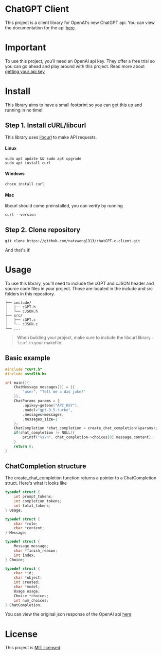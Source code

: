 # ChatGPT Client
This project is a client library for OpenAI's new ChatGPT api. You can view the documentation for the api [here](https://platform.openai.com/docs/api-reference/chat/create).

# Important
To use this project, you'll need an OpenAI api key. They offer a free trial so you can go ahead and play around with this project. Read more about [getting your api key](https://openai.com/blog/openai-api)

# Install
This library aims to have a small footprint so you can get this up and running in no time!

## Step 1. Install cURL/libcurl
This library uses [libcurl](https://curl.se/libcurl/) to make API requests. 
#### Linux
```
sudo apt update && sudo apt upgrade
sudo apt install curl
```
#### Windows
```
choco install curl
```
#### Mac
libcurl should come preinstalled, you can verify by running
```
curl --version
```

## Step 2. Clone repository
```
git clone https://github.com/natewong1313/chatGPT-c-client.git
```
And that's it!

# Usage
To use this library, you'll need to include the cGPT and cJSON header and source code files in your project. Those are located in the include and src folders in this repository.
```
├── include/
│   ├── cGPT.h
│   └── cJSON.h
├── src/
│   ├── cGPT.c
│   └── cJSON.c
└── ...
```
> When building your project, make sure to include the libcurl library `-lcurl` in your makefile.

## Basic example
```c
#include "cGPT.h"
#include <stdlib.h>

int main(){
    ChatMessage messages[1] = {{
        "user", "Tell me a dad joke!"
    }}; 
    ChatParams params = {
        .apikey=getenv("API_KEY"), 
        .model="gpt-3.5-turbo",
        .messages=messages, 
        .messages_size=1
    };
    ChatCompletion *chat_completion = create_chat_completion(&params);
    if(chat_completion != NULL){
        printf("%s\n", chat_completion->choices[0].message.content);
    }
    return 0;
}
```

## ChatCompletion structure
The create_chat_completion function returns a pointer to a ChatCompletion struct. Here's what it looks like
```c
typedef struct {
    int prompt_tokens;
    int completion_tokens;
    int total_tokens;
} Usage;

typedef struct {
    char *role;
    char *content;
} Message;

typedef struct {
    Message message;
    char *finish_reason;
    int index;
} Choice;

typedef struct {
    char *id;
    char *object;
    int created;
    char *model;
    Usage usage;
    Choice *choices;
    int num_choices;
} ChatCompletion;
```
You can view the original json response of the OpenAI api [here](https://platform.openai.com/docs/api-reference/chat/create)

# License
This project is [MIT licensed](LICENSE)
